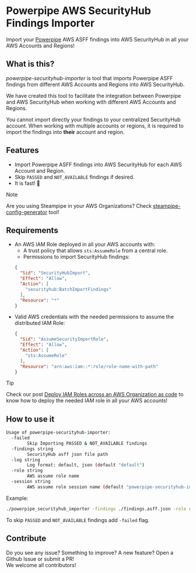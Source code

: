 # Powerpipe AWS SecurityHub Findings Importer

Import your [Powerpipe](https://powerpipe.io/) AWS ASFF findings into AWS SecurityHub in all your AWS Accounts and Regions!


## What is this?

*powerpipe-securityhub-importer* is tool that imports Powerpipe ASFF findings from different AWS Accounts and Regions into AWS SecurityHub.

We have created this tool to facilitate the integration between Powerpipe and AWS SecurityHub when working with different AWS Accounts and Regions.

You cannot import directly your findings to your centralized SecurityHub account. When working with multiple accounts or regions, it is required to import the findings into **their** account and region.


## Features

- Import Powerpipe ASFF findings into AWS SecurityHub for each AWS Account and Region.
- Skip `PASSED` and `NOT_AVAILABLE` findings if desired.
- It is fast! :rocket:

> [!NOTE]
> Are you using Steampipe in your AWS Organizations? Check [steampipe-config-generator](https://github.com/unicrons/steampipe_config_generator) tool!

## Requirements

- An AWS IAM Role deployed in all your AWS accounts with:
  - A trust policy that allows `sts:AssumeRole` from a central role.
  - Permissions to import SecurityHub findings:
  ```json
  {
    "Sid": "SecurityHubImport",
    "Effect": "Allow",
    "Action": [
      "securityhub:BatchImportFindings"
    ],
    "Resource": "*"
  }
  ```
- Valid AWS credentials with the needed permissions to assume the distributed IAM Role:
  ```json
  {
    "Sid": "AssumeSecurityImportRole",
    "Effect": "Allow",
    "Action": [
      "sts:AssumeRole"
    ],
    "Resource": "arn:aws:iam::*:role/role-name-with-path"
  }
  ```

> [!TIP]
> Check our post [Deploy IAM Roles across an AWS Organization as code](https://unicrons.cloud/en/2024/10/14/deploy-iam-roles-across-an-aws-organization-as-code/) to know how to deploy the needed IAM role in all your AWS accounts!


## How to use it

```bash
Usage of powerpipe-securityhub-importer:
  -failed
    	Skip Importing PASSED & NOT_AVAILABLE findings
  -findings string
    	SecurityHub asff json file path
  -log string
    	Log format: default, json (default "default")
  -role string
    	AWS assume role name
  -session string
    	AWS assume role session name (default "powerpipe-securityhub-importer")
```

Example:
```bash
./powerpipe_securityhub_importer -findings ./findings.asff.json -role role-name-with-path
```

To skip `PASSED` and `NOT_AVAILABLE` findings add `-failed` flag.


## Contribute

Do you see any issue? Something to improve? A new feature? Open a Github Issue or submit a PR!   
We welcome all contributors!
